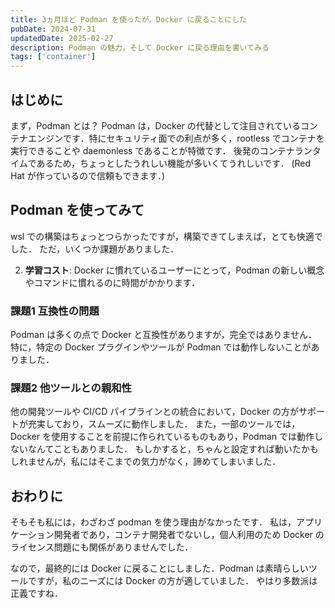 ```yaml
---
title: 3ヵ月ほど Podman を使ったが，Docker に戻ることにした
pubDate: 2024-07-31
updatedDate: 2025-02-27
description: Podman の魅力，そして Docker に戻る理由を書いてみる
tags: ['container']
---
```


## はじめに

まず，Podman とは？
Podman は，Docker の代替として注目されているコンテナエンジンです．特にセキュリティ面での利点が多く，rootless でコンテナを実行できることや daemonless であることが特徴です．
後発のコンテナランタイムであるため，ちょっとしたうれしい機能が多いくてうれしいです．
(Red Hat が作っているので信頼もできます．)

## Podman を使ってみて

wsl での構築はちょっとつらかったですが，構築できてしまえば，とても快適でした．
ただ，いくつか課題がありました．

2. **学習コスト**: Docker に慣れているユーザーにとって，Podman の新しい概念やコマンドに慣れるのに時間がかかります．

### 課題1 互換性の問題

Podman は多くの点で Docker と互換性がありますが，完全ではありません．
特に，特定の Docker プラグインやツールが Podman では動作しないことがありました．

### 課題2 他ツールとの親和性

他の開発ツールや CI/CD パイプラインとの統合において，Docker の方がサポートが充実しており，スムーズに動作しました．
また，一部のツールでは，Docker を使用することを前提に作られているものもあり，Podman では動作しないなんてこともありました．
もしかすると，ちゃんと設定すれば動いたかもしれませんが，私にはそこまでの気力がなく，諦めてしまいました．

## おわりに

そもそも私には，わざわざ podman を使う理由がなかったです．
私は，アプリケーション開発者であり，コンテナ開発者でないし，個人利用のため Docker のライセンス問題にも関係がありませんでした．

なので，最終的には Docker に戻ることにしました．Podman は素晴らしいツールですが，私のニーズには Docker の方が適していました．
やはり多数派は正義ですね．
